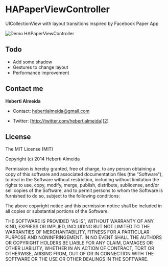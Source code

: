 HAPaperViewController
=====================

UICollectionView with layout transitions inspired by Facebook Paper App

![Demo HAPaperViewController](https://raw.github.com/hebertialmeida/HAPaperViewController/master/Paper/Images.xcassets/paper.gif)

## Todo
* Add some shadow
* Gestures to change layout
* Performance improvement

## Contact me

**Heberti Almeida**  


* Contact: [hebertialmeida@gmail.com][1]
* Twitter: [http://twitter.com/hebertialmeida][2] 

  [1]: mailto:hebertialmeida@gmail.com
  [2]: http://twitter.com/hebertialmeida


## License

The MIT License (MIT)

Copyright (c) 2014 Heberti Almeida

Permission is hereby granted, free of charge, to any person obtaining a copy of
this software and associated documentation files (the "Software"), to deal in
the Software without restriction, including without limitation the rights to
use, copy, modify, merge, publish, distribute, sublicense, and/or sell copies of
the Software, and to permit persons to whom the Software is furnished to do so,
subject to the following conditions:

The above copyright notice and this permission notice shall be included in all
copies or substantial portions of the Software.

THE SOFTWARE IS PROVIDED "AS IS", WITHOUT WARRANTY OF ANY KIND, EXPRESS OR
IMPLIED, INCLUDING BUT NOT LIMITED TO THE WARRANTIES OF MERCHANTABILITY, FITNESS
FOR A PARTICULAR PURPOSE AND NONINFRINGEMENT. IN NO EVENT SHALL THE AUTHORS OR
COPYRIGHT HOLDERS BE LIABLE FOR ANY CLAIM, DAMAGES OR OTHER LIABILITY, WHETHER
IN AN ACTION OF CONTRACT, TORT OR OTHERWISE, ARISING FROM, OUT OF OR IN
CONNECTION WITH THE SOFTWARE OR THE USE OR OTHER DEALINGS IN THE SOFTWARE.

